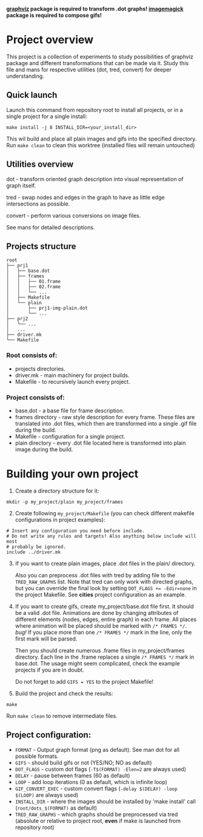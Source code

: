 __[graphviz](https://graphviz.org/) package is required to transform .dot
graphs! [imagemagick](https://imagemagick.org/index.php) package is 
required to compose gifs!__

# Project overview
This project is a collection of experiments to study possibilities of graphviz
package and different transformations that can be made via it. Study this file
and mans for respective utilities (dot, tred, convert) for deeper understanding.

## Quick launch
Launch this command from repository root to install all projects, or in a single
project for a single install:

```
make install -j 8 INSTALL_DIR=<your_install_dir>
```

This wil build and place all plain images and gifs into the specified
directory. Run `make clean` to clean this worktree (installed files will
remain untouched)

## Utilities overview
dot - transform oriented graph description into visual representation of graph
itself.

tred - swap nodes and edges in the graph to have as little edge intersections
as possible.

convert - perform various conversions on image files.

See mans for detailed descriptions.

## Projects structure

```
root
├── prj1
│   ├── base.dot
│   ├── frames
│   │   ├── 01.frame
│   │   ├── 02.frame
│   │   └── ...
│   ├── Makefile
│   └── plain
│       ├── prj1-img-plain.dot
│       └── ...
├── prj2
│   └── ...
│   ...
├── driver.mk
└── Makefile
```

### Root consists of:
* projects directories.
* driver.mk - main machinery for project builds.
* Makefile - to recursively launch every project.

### Project consists of:
* base.dot - a base file for frame description.
* frames directory - raw style description for every frame. These files are
translated into .dot files, which then are transformed into a single .gif file
during the build. 
* Makefile - configuration for a single project.
* plain directory - every .dot file located here is transformed into plain
image during the build.

# Building your own project
1. Create a directory structure for it:

```
mkdir -p my_project/plain my_project/frames
```

2. Create following `my_project/Makefile` (you can check different makefile configurations in project examples):

```
# Insert any configuration you need before include.
# Do not write any rules and targets! Also anything below include will most
# probably be ignored.
include ../driver.mk
```

3. If you want to create plain images, place .dot files in the plain/
directory.

   Also you can preprocess .dot files with tred by adding file to the
`TRED_RAW_GRAPHS` list. Note that tred can only work with directed graphs, but
you can override the final look by setting `DOT_FLAGS += -Edir=none` in the
project Makefile. See **cities** project configuration as an example.

4. If you want to create gifs, create my_project/base.dot file first. It should
be a valid .dot file. Animations are done by changing attributes of different
elements (nodes, edges, entire graph) in each frame. All places where animation
will be placed should be marked with `/* FRAMES */`. _bug!_ If you place more
than one `/* FRAMES */` mark in the line, only the first mark will be parsed.

   Then you should create numerous .frame files in my_project/frames directory.
Each line in the .frame replaces a single `/* FRAMES */` mark in base.dot. The
usage might seem complicated, check the example projects if you are in doubt.

   Do not forget to add `GIFS = YES` to the project Makefile!

5. Build the project and check the results:

```
make
```

Run `make clean` to remove intermediate files.

## Project configuration:
* `FORMAT` - Output graph format (png as default). See man dot for all possible
formats.
* `GIFS` - should build gifs or not (YES/NO; NO as default)
* `DOT_FLAGS` - custom dot flags (`-T$(FORMAT) -Elen=2` are always used)
* `DELAY` - pause between frames (60 as default)
* `LOOP` - add loop iterations (0 as default, which is infinite loop)
* `GIF_CONVERT_EXEC` - custom convert flags (`-delay $(DELAY) -loop $(LOOP)`
are always used)
* `INSTALL_DIR` - where the images should be installed by 'make install' call
(`root/dots_$(FORMAT)` as default)
* `TRED_RAW_GRAPHS` - which graphs should be preprocessed via tred (absolute or
relative to project root, __even__ if make is launched from repository root)
